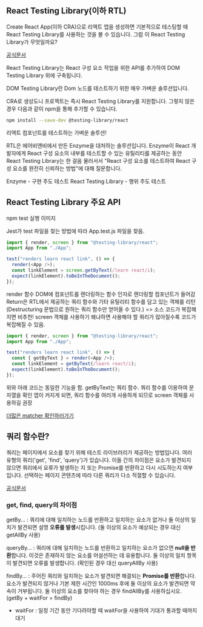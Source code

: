 ## React Testing Library(이하 RTL)

Create React App(이하 CRA)으로 리액트 앱을 생성하면 기본적으로 테스팅할 때 React Testing Library를 사용하는 것을 볼 수 있습니다. 그럼 이 React Testing Library가 무엇일까요?

[공식문서](https://testing-library.com/docs/react-testing-library/intro/)

React Testing Library는 React 구성 요소 작업을 위한 API를 추가하여 DOM Testing Library 위에 구축됩니다.

DOM Testing Library란 Dom 노드를 테스트하기 위한 매우 가벼운 솔루션입니다.

CRA로 생성도니 프로젝트는 즉시 React Testing Library를 지원합니다. 그렇지 않은 경우 다음과 같이 npm을 통해 추가할 수 있습니다.

```bash
npm install --save-dev @testing-library/react
```

리액트 컴포넌트를 테스트하는 가벼운 솔루션!

RTL은 에어비앤비에서 만든 Enzyme을 대처하는 솔루션입니다.
Enzyme이 React 개발자에게 React 구성 요소의 내부를 테스트할 수 있는 유틸리티를 제공하는 동안 React Testing Library는 한 걸음 물러서서 "React 구성 요소를 테스트하여 React 구성 요소를 완전히 신뢰하는 방법"에 대해 질문합니다.

Enzyme - 구현 주도 테스트
React Testing Library - 행위 주도 테스트

## React Testing Library 주요 API

npm test
실행 이미지

Jest가 test 파일을 찾는 방법에 따라 App.test.js 파일을 찾음.

```javascript
import { render, screen } from "@testing-library/react";
import App from "./App";

test("renders learn react link", () => {
  render(<App />);
  const linkElement = screen.getByText(/learn react/i);
  expect(linkElement).toBeInTheDocument();
});
```

render 함수
DOM에 컴포넌트를 렌더링하는 함수
인자로 렌더링할 컴포넌트가 들어감
Return은 RTL에서 제공하는 쿼리 함수와 기타 유틸리티 함수를 담고 있는 객체를 리턴(Destructuring 문법으로 원하는 쿼리 함수만 얻어올 수 있다.)
=> 소스 코드가 복잡해지면 비추천! screen 객체를 사용하기
왜냐하면 사용해야 할 쿼리가 많아질수록 코드가 복잡해질 수 있음.

```javascript
import { render, screen } from "@testing-library/react";
import App from "./App";

test("renders learn react link", () => {
  const { getByText } = render(<App />);
  const linkElement = getByText(/learn react/i);
  expect(linkElement).toBeInTheDocument();
});
```

위와 아래 코드는 동일한 기능을 함.
getByText는 쿼리 함수. 쿼리 함수를 이용하여 문자열을 확인
앱이 커지게 되면, 쿼리 함수를 여러개 사용하게 되므로 screen 객체를 사용하길 권장

[더많은 matcher 확인하러가기](https://github.com/testing-library/jest-dom)

## 쿼리 함수란?

쿼리는 페이지에서 요소를 찾기 위해 테스트 라이브러리가 제공하는 방법입니다.
여러 유형의 쿼리('get', 'find', 'query')가 있습니다. 이들 간의 차이점은 요소가 발견되지 않으면 쿼리에서 요류가 발생하는 지 또는 Promise를 반환하고 다시 시도하는지 여부입니다.
선택하는 페이지 콘텐츠에 따라 다른 쿼리가 다소 적절할 수 있습니다.

[공식문서](https://testing-library.com/docs/queries/about/)

### get, find, query의 차이점

getBy... : 쿼리에 대해 일치하는 노드를 반환하고 일치하는 요소가 없거나 둘 이상의 일치가 발견되면 설명 **오류를 발생**시킵니다. (둘 이상의 요소가 예상되는 경우 대신 getAllBy 사용)

queryBy... : 쿼리에 대해 일치하는 노드를 반환하고 일치하는 요소가 없으면 **null을 반환**합니다. 이것은 존재하지 않는 요소를 어설션하는 데 유용합니다. 둘 이상의 일치 항목이 발견되면 오류를 발생합니다. (확인된 경우 대신 queryAllBy 사용)

findBy... : 주어진 쿼리와 일치하는 요소가 발견되면 해결되는 **Promise를 반환**합니다. 요소가 발견되지 않거나 기본 제한 시간인 1000ms 후에 둘 이상의 요소가 발견되면 약속이 거부됩니다. 둘 이상의 요소를 찾아야 하는 경우 findAllBy를 사용하십시오.
(getBy + waitFor = findBy)

- waitFor : 일정 기간 동안 기다려야할 때 waitFor을 사용하여 기대가 통과할 때까지 대기
